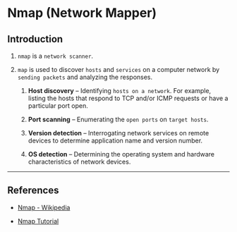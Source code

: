 # Nmap (Network Mapper)

## Introduction

1. `nmap` is a `network scanner`.

2. `map` is used to discover `hosts` and `services` on a computer network by `sending packets` and analyzing the responses. 

    1. __Host discovery__ – Identifying `hosts on a network`. For example, listing the hosts that respond to TCP and/or ICMP requests or have a particular port open.

    2. __Port scanning__ – Enumerating the `open ports` on `target hosts`.

    3. __Version detection__ – Interrogating network services on remote devices to determine application name and version number.

    4. __OS detection__ – Determining the operating system and hardware characteristics of network devices.

---

## References

* [Nmap - Wikipedia](https://en.wikipedia.org/wiki/Nmap)

* [Nmap Tutorial](https://hackertarget.com/nmap-tutorial)